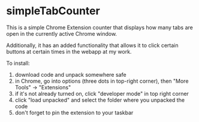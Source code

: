 # simpleTabCounter

This is a simple Chrome Extension counter that displays how many tabs are open in the currently active Chrome window.

Additionally, it has an added functionality that allows it to click certain buttons at certain times in the webapp at my work.

To install: 
  1. download code and unpack somewhere safe
  2. in Chrome, go into options (three dots in top-right corner), then "More Tools" -> "Extensions"
  3. if it's not already turned on, click "developer mode" in top right corner
  4. click "load unpacked" and select the folder where you unpacked the code
  5. don't forget to pin the extension to your taskbar
